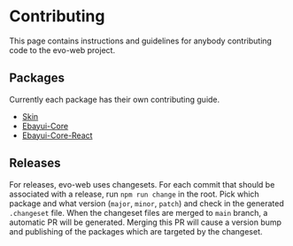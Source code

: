 # Contributing

This page contains instructions and guidelines for anybody contributing code to the evo-web project.

## Packages

Currently each package has their own contributing guide.

- [Skin](./packages/skin/CONTRIBUTING.md)
- [Ebayui-Core](./packages/ebayui-core/CONTRIBUTING.md)
- [Ebayui-Core-React](./packages/ebayui-core-react/CONTRIBUTING.md)

## Releases

For releases, evo-web uses changesets. For each commit that should be associated with a release, run `npm run change` in the root. Pick which package and what version (`major`, `minor`, `patch`) and check in the generated `.changeset` file.
When the changeset files are merged to `main` branch, a automatic PR will be generated. Merging this PR will cause a version bump and publishing of the packages which are targeted by the changeset.
